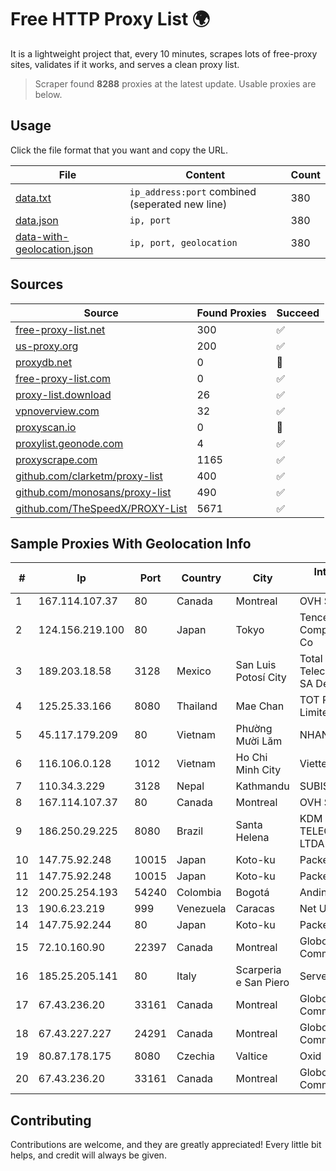 
# Free HTTP Proxy List 🌍

It is a lightweight project that, every 10 minutes, scrapes lots of free-proxy sites, validates if it works, and serves a clean proxy list.


> Scraper found **8288** proxies at the latest update. Usable proxies are below.

## Usage

Click the file format that you want and copy the URL.


|File|Content|Count|
|----|-------|-----|
|[data.txt](https://raw.githubusercontent.com/themiralay/Proxy-List-World/master/data.txt)|`ip_address:port` combined (seperated new line)|380|
|[data.json](https://raw.githubusercontent.com/themiralay/Proxy-List-World/master/data.json)|`ip, port`|380|
|[data-with-geolocation.json](https://raw.githubusercontent.com/themiralay/Proxy-List-World/master/data-with-geolocation.json)|`ip, port, geolocation`|380|

## Sources

|Source|Found Proxies|Succeed|
|------|-------------|-------|
|[free-proxy-list.net](https://free-proxy-list.net)|300|✅|
|[us-proxy.org](https://www.us-proxy.org)|200|✅|
|[proxydb.net](http://proxydb.net)|0|🚫|
|[free-proxy-list.com](https://free-proxy-list.com/?page=&port=&type%5B%5D=http&type%5B%5D=https&up_time=0&search=Search)|0|✅|
|[proxy-list.download](https://www.proxy-list.download/HTTP)|26|✅|
|[vpnoverview.com](https://vpnoverview.com/privacy/anonymous-browsing/free-proxy-servers)|32|✅|
|[proxyscan.io](https://www.proxyscan.io)|0|🚫|
|[proxylist.geonode.com](https://proxylist.geonode.com/api/proxy-list?limit=300&page=1&sort_by=lastChecked&sort_type=desc&protocols=http,https)|4|✅|
|[proxyscrape.com](https://api.proxyscrape.com/v2/?request=displayproxies&protocol=http&timeout=10000&country=all&ssl=all&anonymity=all)|1165|✅|
|[github.com/clarketm/proxy-list](https://raw.githubusercontent.com/clarketm/proxy-list/master/proxy-list-raw.txt)|400|✅|
|[github.com/monosans/proxy-list](https://raw.githubusercontent.com/monosans/proxy-list/main/proxies/http.txt)|490|✅|
|[github.com/TheSpeedX/PROXY-List](https://raw.githubusercontent.com/TheSpeedX/PROXY-List/master/http.txt)|5671|✅|


## Sample Proxies With Geolocation Info

|#|Ip|Port|Country|City|Internet Service Provider|
|-|--|----|-------|----|-------------------------|
|1|167.114.107.37|80|Canada|Montreal|OVH SAS|
|2|124.156.219.100|80|Japan|Tokyo|Tencent Cloud Computing (Beijing) Co|
|3|189.203.18.58|3128|Mexico|San Luis Potosí City|Total Play Telecomunicaciones SA De CV|
|4|125.25.33.166|8080|Thailand|Mae Chan|TOT Public Company Limited|
|5|45.117.179.209|80|Vietnam|Phường Mười Lăm|NHANHOA|
|6|116.106.0.128|1012|Vietnam|Ho Chi Minh City|Viettel Corporation|
|7|110.34.3.229|3128|Nepal|Kathmandu|SUBISU C7|
|8|167.114.107.37|80|Canada|Montreal|OVH SAS|
|9|186.250.29.225|8080|Brazil|Santa Helena|KDM INTERNET TELECOMUNICACOES LTDA|
|10|147.75.92.248|10015|Japan|Koto-ku|Packet Host, Inc.|
|11|147.75.92.248|10015|Japan|Koto-ku|Packet Host, Inc.|
|12|200.25.254.193|54240|Colombia|Bogotá|Andinet ON Line|
|13|190.6.23.219|999|Venezuela|Caracas|Net Uno|
|14|147.75.92.244|80|Japan|Koto-ku|Packet Host, Inc.|
|15|72.10.160.90|22397|Canada|Montreal|GloboTech Communications|
|16|185.25.205.141|80|Italy|Scarperia e San Piero|Servereasy Italy|
|17|67.43.236.20|33161|Canada|Montreal|GloboTech Communications|
|18|67.43.227.227|24291|Canada|Montreal|GloboTech Communications|
|19|80.87.178.175|8080|Czechia|Valtice|Oxid - I|
|20|67.43.236.20|33161|Canada|Montreal|GloboTech Communications|



## Contributing

Contributions are welcome, and they are greatly appreciated! Every
little bit helps, and credit will always be given.

